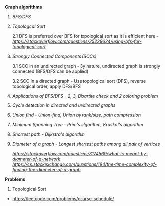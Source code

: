 
**Graph algorithms**
1. *BFS/DFS*
2. *Topologcal Sort*

   2.1 DFS is preferred over BFS for topological sort as it is efficient here - *https://stackoverflow.com/questions/25229624/using-bfs-for-topological-sort*

3. *Strongly Connected Components (SCCs)*

   3.1 SCC in an undirected graph - By nature, undirected graph is strongly connected (BFS/DFS can be applied)
   
   3.2 SCC in a directed graph - Use topological sort (DFS), reverse topological order, apply DFS/BFS
   
4. *Applications of BFS/DFS - 2, 3, Bipartite check and 2 coloring problem*
5. *Cycle detection in directed and undirected graphs*
6. *Union find - Union-find, Union by rank/size, path compression*
7. *Minimum Spanning Tree - Prim's algorithm, Kruskal's algorithm*
8. *Shortest path - Dijkstra's algorithm*
9. *Diameter of a graph - Longest shortest paths among all pair of vertices*

    *https://stackoverflow.com/questions/3174569/what-is-meant-by-diameter-of-a-network*
    *https://cs.stackexchange.com/questions/194/the-time-complexity-of-finding-the-diameter-of-a-graph*
    
    
**Problems**
1.  Topological Sort 
   - https://leetcode.com/problems/course-schedule/
    
    
       
